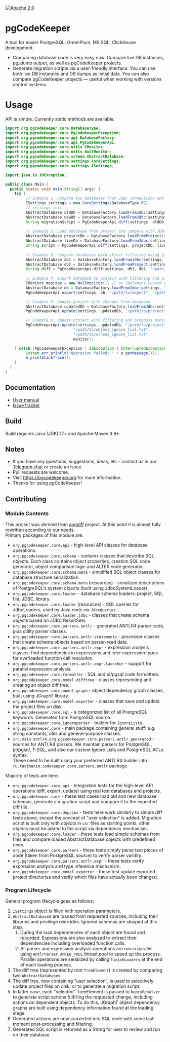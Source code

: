 [![Apache 2.0](https://img.shields.io/github/license/pgcodekeeper/pgcodekeeper-core.svg)](http://www.apache.org/licenses/LICENSE-2.0)

# pgCodeKeeper

A tool for easier PostgreSQL, GreenPlum, MS SQL, ClickHouse development.

* Comparing database code is very easy now. Compare live DB instances, pg_dump output, as well as pgCodeKeeper projects.
* Generate migration scripts via a user-friendly interface. You can use both live DB instances and DB dumps as initial data. You can also compare pgCodeKeeper projects — useful when working with versions control systems.

# Usage

API is simple. Currently static methods are available:

```java
import org.pgcodekeeper.core.DatabaseType;
import org.pgcodekeeper.core.PgCodekeeperException;
import org.pgcodekeeper.core.api.DatabaseFactory;
import org.pgcodekeeper.core.api.PgCodeKeeperApi;
import org.pgcodekeeper.core.utils.IMonitor;
import org.pgcodekeeper.core.utils.NullMonitor;
import org.pgcodekeeper.core.schema.AbstractDatabase;
import org.pgcodekeeper.core.settings.CoreSettings;
import org.pgcodekeeper.core.settings.ISettings;

import java.io.IOException;

public class Main {
  public static void main(String[] args) {
    try {
         // Example 1: Compare two databases from JDBC connections and generate migration script
         ISettings settings = new CoreSettings(DatabaseType.PG);
         // settings init...
         AbstractDatabase oldDb = DatabaseFactory.loadFromJdbc(settings, "jdbc:postgresql://localhost/old_db");
         AbstractDatabase newDb = DatabaseFactory.loadFromJdbc(settings, "jdbc:postgresql://localhost/new_db");
         String migrationScript = PgCodeKeeperApi.diff(settings, oldDb, newDb);
   
         // Example 2: Load database from project and compare with JDBC database
         AbstractDatabase projectDb = DatabaseFactory.loadFromProject(settings, "/path/to/project");
         AbstractDatabase liveDb = DatabaseFactory.loadFromJdbc(settings, "jdbc:postgresql://localhost/live_db");
         String script = PgCodeKeeperApi.diff(settings, projectDb, liveDb);
   
         // Example 3: Compare databases with object filtering using ignore list
         AbstractDatabase db1 = DatabaseFactory.loadFromJdbc(settings, "jdbc:postgresql://localhost/db1");
         AbstractDatabase db2 = DatabaseFactory.loadFromProject(settings, "/path/to/project");
         String diff = PgCodeKeeperApi.diff(settings, db1, db2, "/path/to/object_ignore_list.txt");
   
         // Example 4: Export database to project with filtering and progress monitoring
         IMonitor monitor = new NullMonitor(); // or implement custom progress monitoring
         AbstractDatabase db = DatabaseFactory.loadFromJdbc(settings, "jdbc:postgresql://localhost/db");
         PgCodeKeeperApi.export(settings, db, "/path/to/export", "/path/to/ignore_list.txt", monitor);

         // Example 5: Update project with changes from database
         AbstractDatabase updatedDb = DatabaseFactory.loadFromJdbc(settings, "jdbc:postgresql://localhost/updated_db");
         PgCodeKeeperApi.update(settings, updatedDb, "/path/to/project");

         // Example 6: Update project with filtering and progress monitoring
         PgCodeKeeperApi.update(settings, updatedDb, "/path/to/project", 
                              "/path/to/object_ignore_list.txt", 
                              "/path/to/schema_ignore_list.txt", 
                              monitor);

    } catch (PgCodekeeperException | IOException | InterruptedException e) {
         System.err.println("Operation failed: " + e.getMessage());
         e.printStackTrace();
    }
  }
}
```

## Documentation

* [User manual](https://pgcodekeeper.readthedocs.io/en/latest/)
* [Issue tracker](https://github.com/pgcodekeeper/pgcodekeeper-core/issues)

## Build

Build requires Java (JDK) 17+ and Apache Maven 3.9+.

## Notes

- If you have any questions, suggestions, ideas, etc - contact us in our [Telegram chat](https://t.me/pgcodekeeper) or create an issue.
- Pull requests are welcome.
- Visit https://pgcodekeeper.org for more information.
- Thanks for using pgCodeKeeper!

## Contributing

### Module Contents

This project was derived from [apgdiff](https://github.com/fordfrog/apgdiff) project. At this point it is almost fully rewritten according to our needs.  
Primary packages of this module are:


- `org.pgcodekeeper.core.api` - high-level API classes for database operations.
- `org.pgcodekeeper.core.schema` - contains classes that describe SQL objects. Each class contains object properties, creation SQL code generator, object comparison logic and ALTER code generator.
- `org.pgcodekeeper.core.schema.meta` - simplified SQL object classes for database structure serialization.
- `org.pgcodekeeper.core.schema.meta` (resources) - serialized descriptions of PostgreSQL's system objects (built using JdbcSystemLoader).
- `org.pgcodekeeper.core.loader` - database schema loaders: project, SQL file, JDBC, library.
- `org.pgcodekeeper.core.loader` (resources) - SQL queries for JdbcLoaders, used by Java code via `JdbcQueries`.
- `org.pgcodekeeper.core.loader.jdbc` - classes that create schema objects based on JDBC ResultSets.
- `org.pgcodekeeper.core.parsers.antlr` - generated ANTLR4 parser code, plus utility parser classes.
- `org.pgcodekeeper.core.parsers.antlr.statements` - processor classes that create schema objects based on parser-read data.
- `org.pgcodekeeper.core.parsers.antlr.expr` - expression analysis classes: find dependencies in expressions and infer expression types for overloaded function call resolution.
- `org.pgcodekeeper.core.parsers.antlr.expr.launcher` - support for parallel expression analysis.
- `org.pgcodekeeper.core.formatter` - SQL and pl/pgsql code formatters.
- `org.pgcodekeeper.core.model.difftree` - classes representing and creating an object diff tree.
- `org.pgcodekeeper.core.model.graph` - object dependency graph classes, built using JGraphT library.
- `org.pgcodekeeper.core.model.exporter` - classes that save and update the project files on disk.
- `org.pgcodekeeper.core.sql` - a categorized list of all PostgreSQL keywords. Generated from PostgreSQL source.
- `org.pgcodekeeper.core.ignoreparser` - builder for `IgnoreList`s.
- `org.pgcodekeeper.core` - main package containing general stuff: e.g. string constants, utils and general-purpose classes.
- `src.main.antlr4.org.pgcodekeeper.core.parsers.antlr.generated` - sources for ANTLR4 parsers. We maintain parsers for PostgreSQL, pl/pgsql, T-SQL, and also our custom Ignore Lists and PostgreSQL ACLs syntax.  
These need to be built using your preferred ANTLR4 builder into `ru.taximaxim.codekeeper.core.parsers.antlr` package.

Majority of tests are here.

- `org.pgcodekeeper.core.api` - integration tests for the high-level API operations (diff, export, update) using real test databases and projects.
- `org.pgcodekeeper.core` - these test cases load old and new database schemas, generate a migration script and compare it to the expected diff file.
- `org.pgcodekeeper.core.depcies` - tests here work similarly to simple diff tests above, except the concept of "user selection" is added. Migration script is built only with objects in `usr` files as starting points, other objects must be added to the script via dependency mechanism.
- `org.pgcodekeeper.core.loader` - these tests load simple schemas from files and compare loaded AbstractDatabase objects with predefined ones.
- `org.pgcodekeeper.core.parsers` - these tests simply parse test pieces of code (taken from PostgreSQL source) to verify parser validity.
- `org.pgcodekeeper.core.parsers.antlr.expr` - these tests verify expression analysis and type inference mechanism.
- `org.pgcodekeeper.core.model.exporter` - these test update exported project directories and verify which files have actually been changed.

### Program Lifecycle

General program lifecycle goes as follows:
1. `ISettings` object is filled with operation parameters.
2. `AbstractDatabase`s are loaded from requested sources, including their libraries and privilege overrides. Ignored schemas are skipped at this step.
   1. During the load dependencies of each object are found and recorded. Expressions are also analyzed to extract their dependencies including overloaded function calls.
   2. All parser and expression analysis operations are run in parallel using `AntlrParser.ANTLR_POOL` thread pool to speed up the process. Parallel operations are serialized by calling `finishLoaders` at the end of each loading process.
3. The diff tree (represented by root `TreeElement`) is created by comparing two `AbstractDatabase`s.
4. The diff tree, now containing "user selection", is used to selectively update project files on disk, or to generate a migration script.
5. In latter case, each "selected" TreeElement is passed to `DepcyResolver` to generate script actions fulfilling the requested change, including actions on dependent objects. To do this, JGraphT object dependency graphs are built using dependency information found at the loading stage.
6. Generated actions are now converted into SQL code with some last-moment post-processing and filtering.
7. Generated SQL script is returned as a String for user to review and run on their database.
